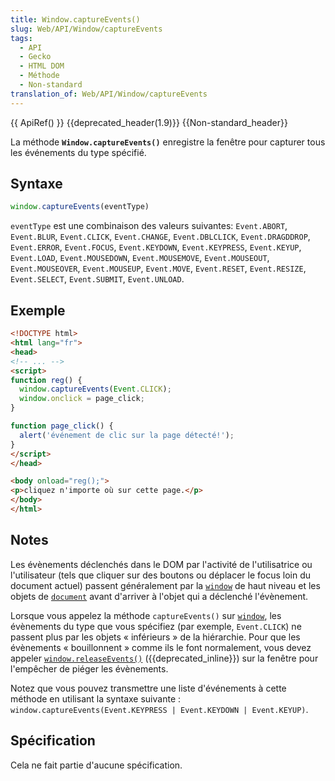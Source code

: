 ```yaml
---
title: Window.captureEvents()
slug: Web/API/Window/captureEvents
tags:
  - API
  - Gecko
  - HTML DOM
  - Méthode
  - Non-standard
translation_of: Web/API/Window/captureEvents
---
```

{{ ApiRef() }} {{deprecated_header(1.9)}} {{Non-standard_header}}

La méthode **`Window.captureEvents()`** enregistre la fenêtre pour capturer tous les événements du type spécifié.

## Syntaxe

```js
window.captureEvents(eventType)
```

`eventType` est une combinaison des valeurs suivantes: `Event.ABORT`, `Event.BLUR`, `Event.CLICK`, `Event.CHANGE`, `Event.DBLCLICK`, `Event.DRAGDDROP`, `Event.ERROR`, `Event.FOCUS`, `Event.KEYDOWN`, `Event.KEYPRESS`, `Event.KEYUP`, `Event.LOAD`, `Event.MOUSEDOWN`, `Event.MOUSEMOVE`, `Event.MOUSEOUT`, `Event.MOUSEOVER`, `Event.MOUSEUP`, `Event.MOVE`, `Event.RESET`, `Event.RESIZE`, `Event.SELECT`, `Event.SUBMIT`, `Event.UNLOAD`.

## Exemple

```html
<!DOCTYPE html>
<html lang="fr">
<head>
<!-- ... -->
<script>
function reg() {
  window.captureEvents(Event.CLICK);
  window.onclick = page_click;
}

function page_click() {
  alert('événement de clic sur la page détecté!');
}
</script>
</head>

<body onload="reg();">
<p>cliquez n'importe où sur cette page.</p>
</body>
</html>
```

## Notes

Les évènements déclenchés dans le DOM par l'activité de l'utilisatrice ou l'utilisateur (tels que cliquer sur des boutons ou déplacer le focus loin du document actuel) passent généralement par la [`window`](/fr/docs/Web/API/Window) de haut niveau et les objets de [`document`](/fr/docs/Web/API/Document) avant d'arriver à l'objet qui a déclenché l'évènement.

Lorsque vous appelez la méthode `captureEvents()` sur [`window`](/fr/docs/Web/API/Window), les évènements du type que vous spécifiez (par exemple, `Event.CLICK`) ne passent plus par les objets «&nbsp;inférieurs&nbsp;» de la hiérarchie. Pour que les évènements «&nbsp;bouillonnent&nbsp;» comme ils le font normalement, vous devez appeler [`window.releaseEvents()`](/fr/docs/Web/API/Window/releaseEvents) ({{deprecated_inline}}) sur la fenêtre pour l'empêcher de piéger les évènements.

Notez que vous pouvez transmettre une liste d'événements à cette méthode en utilisant la syntaxe suivante : `window.captureEvents(Event.KEYPRESS | Event.KEYDOWN | Event.KEYUP)`.

## Spécification

Cela ne fait partie d'aucune spécification.
